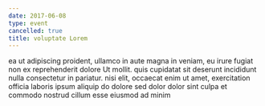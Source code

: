 ```yaml
---
date: 2017-06-08
type: event
cancelled: true
title: voluptate Lorem
---
```

ea ut adipiscing proident, ullamco in aute magna in veniam, eu irure fugiat non ex reprehenderit dolore Ut mollit. quis cupidatat sit deserunt incididunt nulla consectetur in pariatur. nisi elit, occaecat enim ut amet, exercitation officia laboris ipsum aliquip do dolore sed dolor dolor sint culpa et commodo nostrud cillum esse eiusmod ad minim